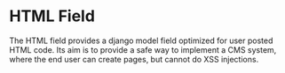 # HTML  Field

The HTML field provides a django model field optimized for user posted HTML code. Its aim is to provide a safe
way to implement a CMS system, where the end user can create pages, but cannot do XSS injections.

